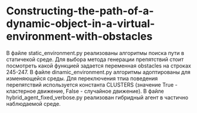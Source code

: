 # Constructing-the-path-of-a-dynamic-object-in-a-virtual-environment-with-obstacles
В файле static_environment.py реализованы алгоритмы поиска пути в статичекой среде. Для выбора метода генерации препятствий стоит посмотреть какой функцией задается переменная obstacles на строках 245-247.
В файле dinamic_environment.py алгоритмы адоптированы для изменяющейся среды. Для переключения тпиа поведения перепятствий используется константа CLUSTERS (значение True - кластерное движение, False - случайное движение).
В файле hybrid_agent_fixed_verbose.py реализован гибридный агент в частично наблюдаемой среде.
